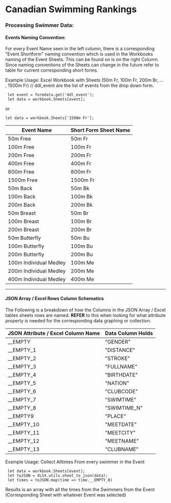 # Canadian Swimming Rankings
### Processing Swimmer Data:

#### Events Naming Convention:
For every Event Name seen in the left column, there is  a corresponding "Event Shortform" naming convention which is used in the Workbooks naming of the Event Sheets. This can be found on is on the right Column. Since naming conventions of the Sheets can change in the future refer to table for current corresponding short forms.

Example Usage:    Excel Workbook with Sheets (50m Fr, 100m Fr, 200m Br, ... , 1500m Fr)
  // ddl_event are the list of events from the drop down form. 

     let event = formdata.get('ddl_event');
     let data = workbook.Sheets[event];

or 

	let data = workbook.Sheets['1500m Fr'];

| Event Name  |  Short Form Sheet Name |
| ------------ | ------------ |
|50m Free |50m Fr | 
| 100m Free|100m Fr | 
| 200m Free| 200m Fr | 
| 400m Free| 400m Fr | 
| 800m Free | 800m Fr | 
| 1500m Free| 1500m Fr | 
| 50m Back| 50m Bk | 
| 100m Back| 100m Bk | 
| 200m Back | 200m Bk | 
| 50m Breast| 50m Br | 
| 100m Breast|100m Br | 
| 200m Breast | 200m Br | 
| 50m Butterfly | 50m Bu | 
| 100m Butterfly| 100m Bu | 
| 200m Butterfly | 200m Bu | 
| 100m Individual Medley |100m Me | 
| 200m Individual Medley |200m Me | 
| 400m Individual Medley |400m Me | 


------------


#### JSON Array / Excel Rows Column Schematics

The Following is a breakdown of how the Columns in the JSON Array / Excel tables sheets rows are named. **REFER** to this when looking for what attribute property is needed for the corresponding data graphing or collection.

| JSON Attribute / Excel Column Name   | Data Column Holds   |
| ------------ | ------------ |
| __EMPTY  | "GENDER"   |
| __EMPTY_1 | "DISTANCE"   | 
| __EMPTY_2  | "STROKE"  |
| __EMPTY_3  | "FULLNAME"   |
| __EMPTY_4 | "BIRTHDATE"   |
| __EMPTY_5 | "NATION"  |
| __EMPTY_6   | "CLUBCODE"  |
| __EMPTY_7  | "SWIMTIME"  |
| __EMPTY_8  | "SWIMTIME_N"  |
| __EMPTY9  | "PLACE"   |
| __EMPTY_10  | "MEETDATE"  |
| __EMPTY_11  | "MEETCITY"  |
|  __EMPTY_12 | "MEETNAME"  |
| __EMPTY_13  | "CLUBNAME"  |

Example Usage:  Collect Alltimes From every swimmer in the Event 

     let data = workbook.Sheets[event];
     let toJSON = XLSX.utils.sheet_to_json(data);
     let times = toJSON.map(time => time.__EMPTY_8)

Results is an array with all the times from the Swimmers from the Event (Corresponding Sheet with whatever Event was selected)